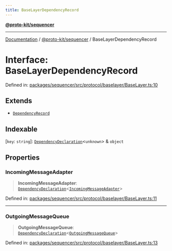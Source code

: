 ```yaml
---
title: BaseLayerDependencyRecord
---
```


[**@proto-kit/sequencer**](../README.md)

***

[Documentation](../../../README.md) / [@proto-kit/sequencer](../README.md) / BaseLayerDependencyRecord

# Interface: BaseLayerDependencyRecord

Defined in: [packages/sequencer/src/protocol/baselayer/BaseLayer.ts:10](https://github.com/proto-kit/framework/blob/28efa802e3737fc3b77339148b307ef7246f3ef1/packages/sequencer/src/protocol/baselayer/BaseLayer.ts#L10)

## Extends

- [`DependencyRecord`](../../common/type-aliases/DependencyRecord.md)

## Indexable

\[`key`: `string`\]: [`DependencyDeclaration`](../../common/type-aliases/DependencyDeclaration.md)\<`unknown`\> & `object`

## Properties

### IncomingMessageAdapter

> **IncomingMessageAdapter**: [`DependencyDeclaration`](../../common/type-aliases/DependencyDeclaration.md)\<[`IncomingMessageAdapter`](IncomingMessageAdapter.md)\>

Defined in: [packages/sequencer/src/protocol/baselayer/BaseLayer.ts:11](https://github.com/proto-kit/framework/blob/28efa802e3737fc3b77339148b307ef7246f3ef1/packages/sequencer/src/protocol/baselayer/BaseLayer.ts#L11)

***

### OutgoingMessageQueue

> **OutgoingMessageQueue**: [`DependencyDeclaration`](../../common/type-aliases/DependencyDeclaration.md)\<[`OutgoingMessageQueue`](OutgoingMessageQueue.md)\>

Defined in: [packages/sequencer/src/protocol/baselayer/BaseLayer.ts:13](https://github.com/proto-kit/framework/blob/28efa802e3737fc3b77339148b307ef7246f3ef1/packages/sequencer/src/protocol/baselayer/BaseLayer.ts#L13)
